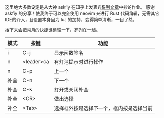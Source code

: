 这里绝大多数设定是从大神 askfiy 在知乎上发表的[系列文章](https://www.zhihu.com/column/c_1501743718332153856)中抄的作业。
感谢 askfiy 的分享！使我终于可以完全使用 neovim 来进行 Rust 代码编辑，无需其它IDE的介入，且设置本身因为 lua 的加持，变得简单清晰，一目了然。

接下来会把常用的快捷键整理一下，罗列在一起。

|模式|按键|功能|
|--|--|--|
|i|C-j|显示函数签名|
|n|\<leader\>ca|有灯泡提示时进行操作|
|n|C-p|上一个|
|补全|C-n|下一个|
|补全|C-k|打开或关闭补全|
|补全|\<CR\>|做出选择|
|补全|\<Tab\>|选择框外按是选择下一个，框内按是选择当前|

